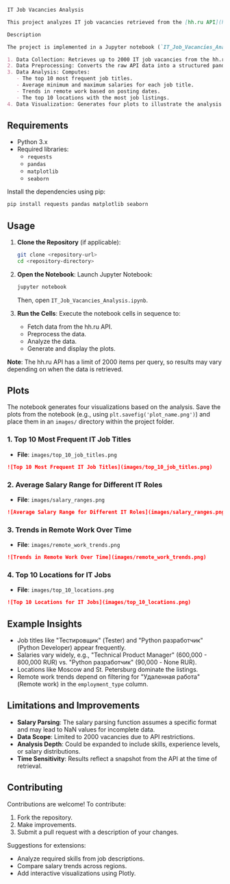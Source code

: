 ```markdown
IT Job Vacancies Analysis

This project analyzes IT job vacancies retrieved from the [hh.ru API](https://api.hh.ru/).It collects data on IT job listings in Russia (area ID 113), processes the information, and provides insights into job titles, salary ranges, remote work trends, and geographical distribution. The results are visualized using various plots created with Matplotlib and Seaborn.

Description

The project is implemented in a Jupyter notebook (`IT_Job_Vacancies_Analysis.ipynb`) and performs the following steps:

1. Data Collection: Retrieves up to 2000 IT job vacancies from the hh.ru API using the `requests` library.
2. Data Preprocessing: Converts the raw API data into a structured pandas DataFrame, extracting fields like job title, salary, location, employment type, and posting date. It also attempts to parse salary ranges into minimum and maximum values.
3. Data Analysis: Computes:
   - The top 10 most frequent job titles.
   - Average minimum and maximum salaries for each job title.
   - Trends in remote work based on posting dates.
   - The top 10 locations with the most job listings.
4. Data Visualization: Generates four plots to illustrate the analysis results.
```
## Requirements

- Python 3.x
- Required libraries:
  - `requests`
  - `pandas`
  - `matplotlib`
  - `seaborn`

Install the dependencies using pip:

```bash
pip install requests pandas matplotlib seaborn
```

## Usage

1. **Clone the Repository** (if applicable):
   ```bash
   git clone <repository-url>
   cd <repository-directory>
   

2. **Open the Notebook**:
   Launch Jupyter Notebook:
   ```bash
   jupyter notebook
   ```
   Then, open `IT_Job_Vacancies_Analysis.ipynb`.

3. **Run the Cells**:
   Execute the notebook cells in sequence to:
   - Fetch data from the hh.ru API.
   - Preprocess the data.
   - Analyze the data.
   - Generate and display the plots.

**Note**: The hh.ru API has a limit of 2000 items per query, so results may vary depending on when the data is retrieved.

## Plots

The notebook generates four visualizations based on the analysis. Save the plots from the notebook (e.g., using `plt.savefig('plot_name.png')`) and place them in an `images/` directory within the project folder.

### 1. Top 10 Most Frequent IT Job Titles
- **File**: `images/top_10_job_titles.png`
```markdown
![Top 10 Most Frequent IT Job Titles](images/top_10_job_titles.png)
```

### 2. Average Salary Range for Different IT Roles
- **File**: `images/salary_ranges.png`
```markdown
![Average Salary Range for Different IT Roles](images/salary_ranges.png)
```

### 3. Trends in Remote Work Over Time
- **File**: `images/remote_work_trends.png`
```markdown
![Trends in Remote Work Over Time](images/remote_work_trends.png)
```

### 4. Top 10 Locations for IT Jobs
- **File**: `images/top_10_locations.png`
```markdown
![Top 10 Locations for IT Jobs](images/top_10_locations.png)
```

## Example Insights

- Job titles like "Тестировщик" (Tester) and "Python разработчик" (Python Developer) appear frequently.
- Salaries vary widely, e.g., "Technical Product Manager" (600,000 - 800,000 RUR) vs. "Python разработчик" (90,000 - None RUR).
- Locations like Moscow and St. Petersburg dominate the listings.
- Remote work trends depend on filtering for "Удаленная работа" (Remote work) in the `employment_type` column.

## Limitations and Improvements

- **Salary Parsing**: The salary parsing function assumes a specific format and may lead to NaN values for incomplete data.
- **Data Scope**: Limited to 2000 vacancies due to API restrictions.
- **Analysis Depth**: Could be expanded to include skills, experience levels, or salary distributions.
- **Time Sensitivity**: Results reflect a snapshot from the API at the time of retrieval.

## Contributing

Contributions are welcome! To contribute:
1. Fork the repository.
2. Make improvements.
3. Submit a pull request with a description of your changes.

Suggestions for extensions:
- Analyze required skills from job descriptions.
- Compare salary trends across regions.
- Add interactive visualizations using Plotly.
